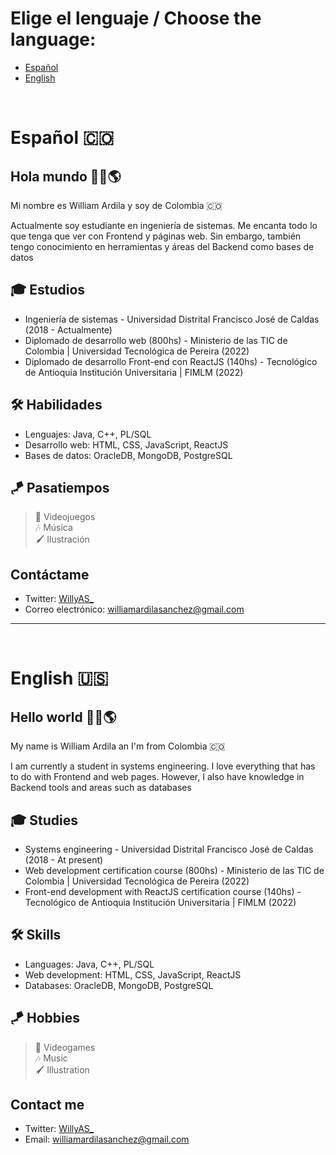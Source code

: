# Elige el lenguaje / Choose the language:
- [Español](#español-🇨🇴)
- [English](#english-🇺🇸)


&nbsp;
# Español 🇨🇴
## Hola mundo 👋🏻🌎
Mi nombre es William Ardila y soy de Colombia 🇨🇴

Actualmente soy estudiante en ingeniería de sistemas. Me encanta todo lo que tenga que ver con Frontend y páginas web. Sin embargo, también tengo conocimiento en herramientas y áreas del Backend como bases de datos


## 🎓 Estudios
  - Ingeniería de sistemas - Universidad Distrital Francisco José de Caldas (2018 - Actualmente)
  - Diplomado de desarrollo web (800hs) - Ministerio de las TIC de Colombia | Universidad Tecnológica de Pereira (2022)
  - Diplomado de desarrollo Front-end con ReactJS (140hs) - Tecnológico de Antioquia Institución Universitaria | FIMLM (2022)

## 🛠 Habilidades
  - Lenguajes: Java, C++, PL/SQL
  - Desarrollo web: HTML, CSS, JavaScript, ReactJS
  - Bases de datos: OracleDB, MongoDB, PostgreSQL

## 🪁 Pasatiempos
  > 👾 Videojuegos \
  🎶 Música \
  🖌 Ilustración

## Contáctame
  - Twitter: [WillyAS_](https://twitter.com/WillyAS_)
  - Correo electrónico: williamardilasanchez@gmail.com

--- 
&nbsp;
# English 🇺🇸
## Hello world 👋🏻🌎
My name is William Ardila an I'm from Colombia 🇨🇴

I am currently a student in systems engineering. I love everything that has to do with Frontend and web pages. However, I also have knowledge in Backend tools and areas such as databases


## 🎓 Studies
  - Systems engineering - Universidad Distrital Francisco José de Caldas (2018 - At present)
  - Web development certification course (800hs) - Ministerio de las TIC de Colombia | Universidad Tecnológica de Pereira (2022)
  - Front-end development with ReactJS certification course (140hs) - Tecnológico de Antioquia Institución Universitaria | FIMLM (2022)

## 🛠 Skills
  - Languages: Java, C++, PL/SQL
  - Web development: HTML, CSS, JavaScript, ReactJS
  - Databases: OracleDB, MongoDB, PostgreSQL

## 🪁 Hobbies
  > 👾 Videogames \
  🎶 Music \
  🖌 Illustration

## Contact me
  - Twitter: [WillyAS_](https://twitter.com/WillyAS_)
  - Email: williamardilasanchez@gmail.com